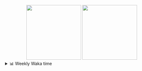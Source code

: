 <div align="center">
  <img height="180em" src="https://github-readme-stats-delta-three-96.vercel.app/api?username=Aucannot&theme=tokyonight&count_private=true&show_icons=true&include_all_commits=true&custom_title=GitHub_Stats"/>
  <img height="180em" src="https://github-readme-stats-delta-three-96.vercel.app/api/top-langs/?username=Aucannot&theme=tokyonight&layout=compact&hide=CMake,Makefile"/>
</div>

<details>
  <summary>📊 Weekly Waka time</summary>
  
  <!--START_SECTION:waka-->

```txt
Python   21 hrs 20 mins  ██████████████████████░░░   87.39 %
C++      1 hr 56 mins    ██░░░░░░░░░░░░░░░░░░░░░░░   07.98 %
Cuda     39 mins         ▓░░░░░░░░░░░░░░░░░░░░░░░░   02.73 %
Other    12 mins         ▒░░░░░░░░░░░░░░░░░░░░░░░░   00.87 %
Text     6 mins          ░░░░░░░░░░░░░░░░░░░░░░░░░   00.46 %
```

<!--END_SECTION:waka-->
